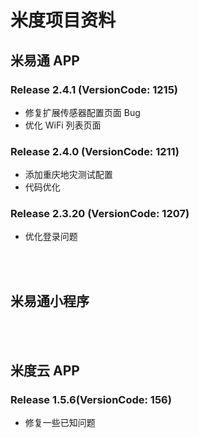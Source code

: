 # 米度项目资料


## 米易通 APP
### Release 2.4.1 (VersionCode: 1215)

- 修复扩展传感器配置页面 Bug
- 优化 WiFi 列表页面

### Release 2.4.0 (VersionCode: 1211)

- 添加重庆地灾测试配置
- 代码优化
### Release 2.3.20 (VersionCode: 1207)

- 优化登录问题


<br>
<br>

## 米易通小程序

<br>
<br>

## 米度云 APP

### Release 1.5.6(VersionCode: 156)

- 修复一些已知问题